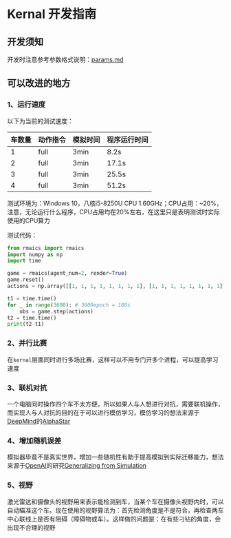 # Kernal 开发指南

## 开发须知

开发时注意参考参数格式说明：[params.md](./docs/params.md)

## 可以改进的地方

### 1、运行速度

以下为当前的测试速度：

|车数量|动作指令|模拟时间|程序运行时间|
|-|-|-|-|
|1|full|3min|8.2s|
|2|full|3min|17.1s|
|3|full|3min|25.5s|
|4|full|3min|51.2s|

测试环境为：Windows 10，八核i5-8250U CPU 1.60GHz；CPU占用：~20%，注意，无论运行什么程序，CPU占用均在20%左右，在这里只是表明测试时实际使用的CPU算力

测试代码：

```python
from rmaics import rmaics
import numpy as np
import time

game = rmaics(agent_num=2, render=True)
game.reset()
actions = np.array([[1, 1, 1, 1, 1, 1, 1, 1], [1, 1, 1, 1, 1, 1, 1, 1]])

t1 = time.time()
for _ in range(3600): # 3600epoch = 180s
    obs = game.step(actions)
t2 = time.time()
print(t2-t1)
```

### 2、并行比赛

在`kernal`层面同时进行多场比赛，这样可以不用专门开多个进程，可以提高学习速度

### 3、联机对抗

一个电脑同时操作四个车不太方便，所以如果人与人想进行对抗，需要联机操作，而实现人与人对抗的目的在于可以进行模仿学习，模仿学习的想法来源于[DeepMind](https://deepmind.com/)的[AlphaStar](https://deepmind.com/blog/alphastar-mastering-real-time-strategy-game-starcraft-ii/)

### 4、增加随机误差

模拟器毕竟不是真实世界，增加一些随机性有助于提高模拟到实际迁移能力，想法来源于[OpenAI](https://openai.com/)的研究[Generalizing from Simulation](https://blog.openai.com/generalizing-from-simulation/)

### 5、视野

激光雷达和摄像头的视野用来表示能检测到车，当某个车在摄像头视野内时，可以自动瞄准这个车。现在使用的视野算法为：首先检测角度是不是符合，再检查两车中心联线上是否有阻碍（障碍物或车）。这样做的问题是：在有些刁钻的角度，会出现不合理的视野

